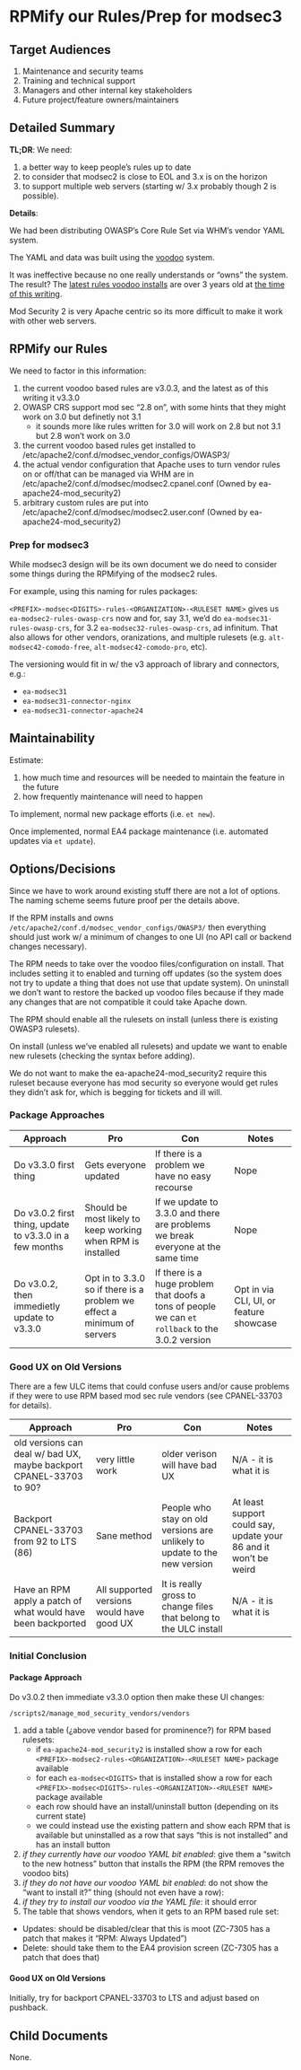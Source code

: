 # RPMify our Rules/Prep for modsec3

## Target Audiences

1. Maintenance and security teams
2. Training and technical support
3. Managers and other internal key stakeholders
4. Future project/feature owners/maintainers

## Detailed Summary

**TL;DR**: We need:

1. a better way to keep people’s rules up to date
2. to consider that modsec2 is close to EOL and 3.x is on the horizon
3. to support multiple web servers (starting w/ 3.x probably though 2 is possible).

**Details**:

We had been distributing OWASP’s Core Rule Set via WHM’s vendor YAML system.

The YAML and data was built using the [voodoo](https://enterprise.cpanel.net/projects/IDEV/repos/voodoo/browse) system.

It was ineffective because no one really understands or “owns” the system. The result? The [latest rules voodoo installs](https://github.com/coreruleset/coreruleset/releases/tag/v3.0.2) are over 3 years old at [the time of this writing](https://github.com/coreruleset/coreruleset/releases/tag/v3.3.0).

Mod Security 2 is very Apache centric so its more difficult to make it work with other web servers.

## RPMify our Rules

We need to factor in this information:

1. the current voodoo based rules are v3.0.3, and the latest as of this writing it v3.3.0
2. OWASP CRS support mod sec “2.8 on”, with some hints that they might work on 3.0 but definetly not 3.1
   * it sounds more like rules written for 3.0 will work on 2.8 but not 3.1 but 2.8 won’t work on 3.0
3. the current voodoo based rules get installed to /etc/apache2/conf.d/modsec_vendor_configs/OWASP3/
4. the actual vendor configuration that Apache uses to turn vendor rules on or off/that can be managed via WHM are in /etc/apache2/conf.d/modsec/modsec2.cpanel.conf (Owned by ea-apache24-mod_security2)
5. arbitrary custom rules are put into /etc/apache2/conf.d/modsec/modsec2.user.conf (Owned by ea-apache24-mod_security2)

### Prep for modsec3

While modsec3 design will be its own document we do need to consider some things during the RPMifying of the modsec2 rules.

For example, using this naming for rules packages:

`<PREFIX>-modsec<DIGITS>-rules-<ORGANIZATION>-<RULESET NAME>` gives us `ea-modsec2-rules-owasp-crs` now and for, say 3.1, we’d do `ea-modsec31-rules-owasp-crs`, for 3.2 `ea-modsec32-rules-owasp-crs`, ad infinitum. That also allows for other vendors, oranizations, and multiple rulesets (e.g. `alt-modsec42-comodo-free`, `alt-modsec42-comodo-pro`, etc).

The versioning would fit in w/ the v3 approach of library and connectors, e.g.:

* `ea-modsec31`
* `ea-modsec31-connector-nginx`
* `ea-modsec31-connector-apache24`

## Maintainability

Estimate:

1. how much time and resources will be needed to maintain the feature in the future
2. how frequently maintenance will need to happen

To implement, normal new package efforts (i.e. `et new`).

Once implemented, normal EA4 package maintenance (i.e. automated updates via `et update`).

## Options/Decisions

Since we have to work around existing stuff there are not a lot of options. The naming scheme seems future proof per the details above.

If the RPM installs and owns `/etc/apache2/conf.d/modsec_vendor_configs/OWASP3/` then everything should just work w/ a minimum of changes to one UI (no API call or backend changes necessary).

The RPM needs to take over the voodoo files/configuration on install. That includes setting it to enabled and turning off updates (so the system does not try to update a thing that does not use that update system). On uninstall we don’t want to restore the backed up voodoo files because if they made any changes that are not compatible it could take Apache down.

The RPM should enable all the rulesets on install (unless there is existing OWASP3 rulesets).

On install (unless we’ve enabled all rulesets) and update we want to enable new rulesets (checking the syntax before adding).

We do not want to make the ea-apache24-mod_security2 require this ruleset because everyone has mod security so everyone would get rules they didn’t ask for, which is begging for tickets and ill will.

### Package Approaches

| Approach | Pro | Con | Notes |
| ---------|-----|-----| ----- |
| Do v3.3.0 first thing | Gets everyone updated | If there is a problem we have no easy recourse | Nope |
| Do v3.0.2 first thing, update to v3.3.0 in a few months | Should be most likely to keep working when RPM is installed | If we update to 3.3.0 and there are problems we break everyone at the same time | Nope |
| Do v3.0.2, then immedietly update to v3.3.0 | Opt in to 3.3.0 so if there is a problem we effect a minimum of servers | If there is a huge problem that doofs a tons of people we can `et rollback` to the 3.0.2 version | Opt in via CLI, UI, or feature showcase |

### Good UX on Old Versions

There are a few ULC items that could confuse users and/or cause problems if they were to use RPM based mod sec rule vendors (see CPANEL-33703 for details).

| Approach | Pro | Con | Notes |
| ---------|-----|-----| ----- |
| old versions can deal w/ bad UX, maybe backport CPANEL-33703 to 90? | very little work | older verison will have bad UX | N/A - it is what it is |
| Backport CPANEL-33703 from 92 to LTS (86) | Sane method | People who stay on old versions are unlikely to update to the new version | At least support could say, update your 86 and it won’t be weird |
| Have an RPM apply a patch of what would have been backported | All supported versions would have good UX | It is really gross to change files that belong to the ULC install | N/A - it is what it is |

### Initial Conclusion

#### Package Approach

Do v3.0.2 then immediate v3.3.0 option then make these UI changes:

`/scripts2/manage_mod_security_vendors/vendors`

1. add a table (¿above vendor based for prominence?) for RPM based rulesets:
   * if `ea-apache24-mod_security2` is installed show a row for each `<PREFIX>-modsec2-rules-<ORGANIZATION>-<RULESET NAME>` package available
   * for each `ea-modsec<DIGITS>` that is installed show a row for each `<PREFIX>-modsec<DIGITS>-rules-<ORGANIZATION>-<RULESET NAME>` package available
   * each row should have an install/uninstall button (depending on its current state)
   * we could instead use the existing pattern and show each RPM that is available but uninstalled as a row that says “this is not installed” and has an install button
2. _if they currently have our voodoo YAML bit enabled_: give them a “switch to the new hotness” button that installs the RPM (the RPM removes the voodoo bits)
3. _if they do not have our voodoo YAML bit enabled_: do not show the “want to install it?” thing (should not even have a row):
4. _if they try to install our voodoo via the YAML file_: it should error
5. The table that shows vendors, when it gets to an RPM based rule set:
  * Updates: should be disabled/clear that this is moot (ZC-7305 has a patch that makes it “RPM: Always Updated”)
  * Delete: should take them to the EA4 provision screen (ZC-7305 has a patch that does that)

#### Good UX on Old Versions

Initially, try for backport CPANEL-33703 to LTS and adjust based on pushback.

## Child Documents

None.
